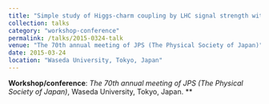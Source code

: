 ```yaml
---
title: "Simple study of Higgs-charm coupling by LHC signal strength with b-tagging"
collection: talks
category: "workshop-conference"
permalink: /talks/2015-0324-talk
venue: "The 70th annual meeting of JPS (The Physical Society of Japan)"
date: 2015-03-24
location: "Waseda University, Tokyo, Japan"
---
```

**Workshop/conference**: *The 70th annual meeting of JPS (The Physical Society of Japan)*, Waseda University, Tokyo, Japan. **


